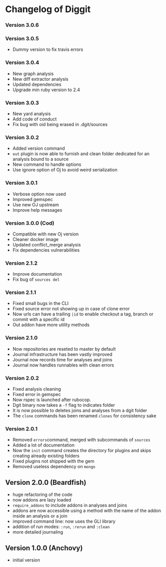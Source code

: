 # Changelog of Diggit

### Version 3.0.6

### Version 3.0.5
* Dummy version to fix travis errors

### Version 3.0.4
* New graph analysis
* New diff extractor analysis
* Updated dependencies
* Upgrade min ruby version to 2.4

### Version 3.0.3
* New yard analysis
* Add code of conduct
* Fix bug with oid being erased in .dgit/sources

### Version 3.0.2
* Added version command
* `out` plugin is now able to furnish and clean folder dedicated for an analysis bound to a source
* New command to handle options
* Use ignore option of Oj to avoid weird serialization

### Version 3.0.1
* Verbose option now used
* Improved gemspec
* Use new OJ upstream
* Improve help messages

### Version 3.0.0 (Cod)
* Compatible with new Oj version
* Cleaner docker image
* Updated conflict_merge analysis
* Fix dependencies vulnerabilities

### Version 2.1.2
* Improve documentation
* Fix bug of `sources del`

### Version 2.1.1
* Fixed small bugs in the CLI
* Fixed source error not showing up in case of clone error
* Now urls can have a trailing `|id` to enable checkout a tag, branch or commit with a specific id
* Out addon have more utility methods

### Version 2.1.0
* Now repositories are reseted to master by default
* Journal infrastructure has been vastly improved
* Journal now records time for analyses and joins
* Journal now handles runnables with clean errors

### Version 2.0.2
* Fixed analysis cleaning
* Fixed error in gemspec
* Now rspec is launched after rubocop.
* Dgit binary now takes a `-f` flag to indicates folder
* It is now possible to deletes joins and analyses from a dgit folder
* The `clone` commands has been renamed `clones` for consistency sake

### Version 2.0.1
* Removed `errors`command, merged with subcommands of `sources`
* Added a lot of documentation
* Now the `init` command creates the directory for plugins and skips creating already existing folders
* Fixed plugins not shipped with the gem
* Removed useless dependency on `mongo`

## Version 2.0.0 (Beardfish)
* huge refactoring of the code
* now addons are lazy loaded
* `require_addons` to include addons in analyses and joins
* addons are now accessible using a method with the name of the addon inside an analysis or a join
* improved command line: now uses the GLI library
* addition of run modes: `:run`, `:rerun` and `:clean`
* more detailed journaling

## Version 1.0.0 (Anchovy)
* initial version
